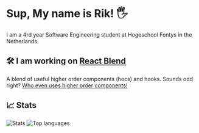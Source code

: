 # Sup, My name is Rik! 🖐

I am a 4rd year Software Engineering student at Hogeschool Fontys in the Netherlands.

## 🛠 I am working on [React Blend](https://github.com/Rikthepixel/react-blend)

A blend of useful higher order components (hocs) and hooks. Sounds odd right? [Who even uses higher order components!](https://github.com/Rikthepixel/react-blend?tab=readme-ov-file#why-still-use-higher-order-components)  

## 📈 Stats
![Stats](https://github-readme-stats.vercel.app/api?username=RikThePixel&show_icons=true&theme=dark&hide_title=true&count_private=true)
![Top languages](https://github-readme-stats.vercel.app/api/top-langs/?username=RikThePixel&theme=dark&layout=compact)

